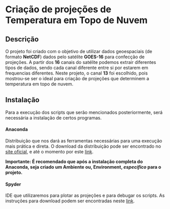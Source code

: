 # Criação de projeções de Temperatura em Topo de Nuvem

## Descrição
O projeto foi criado com o objetivo de utilizar dados geoespaciais (de formato **NetCDF**) dados pelo satélite **GOES-16** para confecção de projeções. A partir dos **16** canais do satélite podemos extrair diferentes tipos de dados, sendo cada canal diferente entre si por estarem em frequencias diferentes.
Neste projeto, o canal **13** foi escolhido, pois mostrou-se ser o ideal para criação de projeções que determinem a temperatura em topo de nuvem.

## Instalação
Para a execução dos scripts que serão mencionados posteriormente, será necessária a instalação de certos programas.

#### Anaconda
Distribuição que nos dará as ferramentas necessárias para uma execução mais prática e direta.
O download da distribuição pode ser encontrado no [site oficial](https://www.anaconda.com), e até o momento por este [link](https://www.anaconda.com/distribution/#download-section).

**Importante: É recomendado que após a instalação completa do Anaconda, seja criado um Ambiente ou, Environment, _específico_ para o projeto.**
#### Spyder
IDE que utilizaremos para plotar as projeções e para debugar os scripts.
As instruções para download podem ser encontradas neste [link](https://docs.spyder-ide.org/installation.html).
